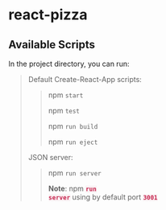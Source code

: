 # react-pizza

## Available Scripts

In the project directory, you can run:


>Default Create-React-App scripts:
>>  npm `start`
>>
>>  npm `test`
>>
>>  npm `run build`
>>
>>  npm `run eject`
>
> JSON server:
>> npm `run server`
>>
>>**Note**: npm <code style="color: #c7254e;background-color: #f9f2f4;">**run server**</code> using by default port <code style="color: #c7254e;background-color: #f9f2f4;">**3001**</code>